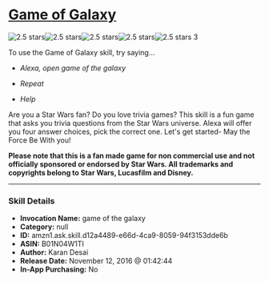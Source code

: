 # [Game of Galaxy](http://alexa.amazon.com/#skills/amzn1.ask.skill.d12a4489-e66d-4ca9-8059-94f3153dde6b)
![2.5 stars](../../images/ic_star_black_18dp_1x.png)![2.5 stars](../../images/ic_star_black_18dp_1x.png)![2.5 stars](../../images/ic_star_half_black_18dp_1x.png)![2.5 stars](../../images/ic_star_border_black_18dp_1x.png)![2.5 stars](../../images/ic_star_border_black_18dp_1x.png) 3

To use the Game of Galaxy skill, try saying...

* *Alexa, open game of the galaxy*

* *Repeat*

* *Help*

Are you a Star Wars fan? Do you love trivia games? 
This skill is a fun game that asks you trivia questions from the Star Wars universe. Alexa will offer you four answer choices, pick the correct one.
Let's get started- May the Force Be With you!

**Please note that this is a fan made game for non commercial use and not officially sponsored or endorsed by Star Wars. All trademarks and copyrights belong to Star Wars, Lucasfilm and Disney.**

***

### Skill Details

* **Invocation Name:** game of the galaxy
* **Category:** null
* **ID:** amzn1.ask.skill.d12a4489-e66d-4ca9-8059-94f3153dde6b
* **ASIN:** B01N04W1TI
* **Author:** Karan Desai
* **Release Date:** November 12, 2016 @ 01:42:44
* **In-App Purchasing:** No
